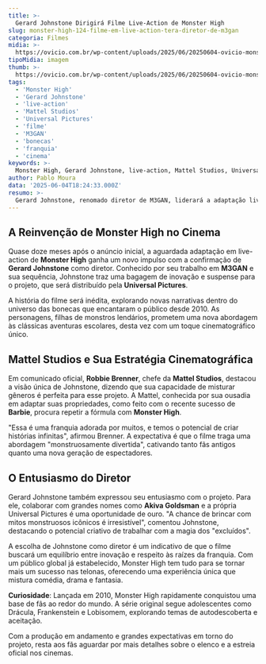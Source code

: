 ```yaml
---
title: >-
  Gerard Johnstone Dirigirá Filme Live-Action de Monster High
slug: monster-high-124-filme-em-live-action-tera-diretor-de-m3gan
categoria: Filmes
midia: >-
  https://ovicio.com.br/wp-content/uploads/2025/06/20250604-ovicio-monster-high.jpg
tipoMidia: imagem
thumb: >-
  https://ovicio.com.br/wp-content/uploads/2025/06/20250604-ovicio-monster-high.jpg
tags:
  - 'Monster High'
  - 'Gerard Johnstone'
  - 'live-action'
  - 'Mattel Studios'
  - 'Universal Pictures'
  - 'filme'
  - 'M3GAN'
  - 'bonecas'
  - 'franquia'
  - 'cinema'
keywords: >-
  Monster High, Gerard Johnstone, live-action, Mattel Studios, Universal Pictures, filme, M3GAN, bonecas, franquia, cinema
author: Pablo Moura
data: '2025-06-04T18:24:33.000Z'
resumo: >-
  Gerard Johnstone, renomado diretor de M3GAN, liderará a adaptação live-action de Monster High, prometendo uma abordagem inovadora ao universo das icônicas bonecas da Mattel. O filme será distribuído pela Universal Pictures e promete reinventar a franquia com uma história original.
---
```


## A Reinvenção de Monster High no Cinema

Quase doze meses após o anúncio inicial, a aguardada adaptação em live-action de **Monster High** ganha um novo impulso com a confirmação de **Gerard Johnstone** como diretor. Conhecido por seu trabalho em **M3GAN** e sua sequência, Johnstone traz uma bagagem de inovação e suspense para o projeto, que será distribuído pela **Universal Pictures**.

A história do filme será inédita, explorando novas narrativas dentro do universo das bonecas que encantaram o público desde 2010. As personagens, filhas de monstros lendários, prometem uma nova abordagem às clássicas aventuras escolares, desta vez com um toque cinematográfico único.

## Mattel Studios e Sua Estratégia Cinematográfica

Em comunicado oficial, **Robbie Brenner**, chefe da **Mattel Studios**, destacou a visão única de Johnstone, dizendo que sua capacidade de misturar gêneros é perfeita para esse projeto. A Mattel, conhecida por sua ousadia em adaptar suas propriedades, como feito com o recente sucesso de **Barbie**, procura repetir a fórmula com **Monster High**.

"Essa é uma franquia adorada por muitos, e temos o potencial de criar histórias infinitas", afirmou Brenner. A expectativa é que o filme traga uma abordagem "monstruosamente divertida", cativando tanto fãs antigos quanto uma nova geração de espectadores.

## O Entusiasmo do Diretor

Gerard Johnstone também expressou seu entusiasmo com o projeto. Para ele, colaborar com grandes nomes como **Akiva Goldsman** e a própria Universal Pictures é uma oportunidade de ouro. "A chance de brincar com mitos monstruosos icônicos é irresistível", comentou Johnstone, destacando o potencial criativo de trabalhar com a magia dos "excluídos".

A escolha de Johnstone como diretor é um indicativo de que o filme buscará um equilíbrio entre inovação e respeito às raízes da franquia. Com um público global já estabelecido, Monster High tem tudo para se tornar mais um sucesso nas telonas, oferecendo uma experiência única que mistura comédia, drama e fantasia.

**Curiosidade**: Lançada em 2010, Monster High rapidamente conquistou uma base de fãs ao redor do mundo. A série original segue adolescentes como Drácula, Frankenstein e Lobisomem, explorando temas de autodescoberta e aceitação.

Com a produção em andamento e grandes expectativas em torno do projeto, resta aos fãs aguardar por mais detalhes sobre o elenco e a estreia oficial nos cinemas.